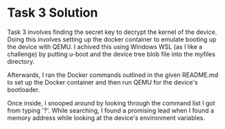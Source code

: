 # Task 3 Solution
Task 3 involves finding the secret key to decrypt the kernel of the device. Doing this involves setting up the docker container to emulate booting up the device with QEMU. I achived this using Windows WSL (as I like a challenge) by putting u-boot and the device tree blob file into the myfiles directory. 

Afterwards, I ran the Docker commands outlined in the given README.md to set up the Docker container and then run QEMU for the device's bootloader.

Once inside, I snooped around by looking through the command list I got from typing '?'. While searching, I found a promising lead when I found a memory address while looking at the device's environment variables. 
